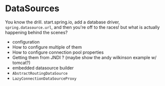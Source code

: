 # DataSources

You know the drill. start.spring.io, add a database driver, `spring.datasource.url`, and then you're off to the races!
but what is actually happening behind the scenes?

* configuration 
* How to configure multiple of them
* How to configure connection pool properties
* Getting them from JNDI ? (maybe show the andy wilkinson example w/ tomcat?)
* embedded datasource builder
* `AbstractRoutingDataSource`
* `LazyConnectionDataSourceProxy`


## 